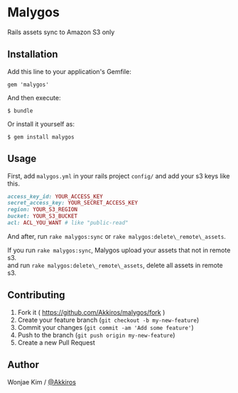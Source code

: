 # Malygos

Rails assets sync to Amazon S3 only

## Installation

Add this line to your application's Gemfile:

    gem 'malygos'

And then execute:

    $ bundle

Or install it yourself as:

    $ gem install malygos

## Usage

First, add ``malygos.yml`` in your rails project ``config/`` and add your s3 keys like this.

```ruby
access_key_id: YOUR_ACCESS_KEY
secret_access_key: YOUR_SECRET_ACCESS_KEY
region: YOUR_S3_REGION
bucket: YOUR_S3_BUCKET
acl: ACL_YOU_WANT # like "public-read"
```

And after, run ``rake malygos:sync`` or ``rake malygos:delete\_remote\_assets``.

If you run ``rake malygos:sync``, Malygos upload your assets that not in remote s3.  
and run ``rake malygos:delete\_remote\_assets``, delete all assets in remote s3.

## Contributing

1. Fork it ( https://github.com/Akkiros/malygos/fork )
2. Create your feature branch (`git checkout -b my-new-feature`)
3. Commit your changes (`git commit -am 'Add some feature'`)
4. Push to the branch (`git push origin my-new-feature`)
5. Create a new Pull Request

## Author

Wonjae Kim / [@Akkiros][Facebook]

[Facebook]: https://www.facebook.com/akkiros
